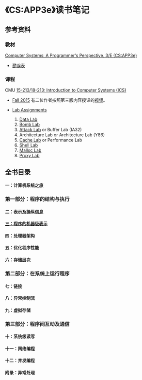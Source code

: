 # 《CS:APP3e》读书笔记

## 参考资料

### 教材

[Computer Systems: A Programmer's Perspective, 3/E (CS:APP3e)](http://csapp.cs.cmu.edu/3e/home.html)
- [勘误表](http://csapp.cs.cmu.edu/3e/errata.html)

### 课程

CMU [15-213/18-213: Introduction to Computer Systems (ICS)](http://www.cs.cmu.edu/~213/)

- [Fall 2015](http://www.cs.cmu.edu/afs/cs/academic/class/15213-f15/www/) 有二位作者按照第三版内容授课的[视频](https://scs.hosted.panopto.com/Panopto/Pages/Sessions/List.aspx#folderID=%22b96d90ae-9871-4fae-91e2-b1627b43e25e%22)。

- [Lab Assignments](#http://csapp.cs.cmu.edu/3e/labs.html)

  1. [Data Lab](./labs/bomb/README.md)
  2. [Bomb Lab](./labs/bomb/README.md)
  3. [Attack Lab](./labs/bomb/README.md) or Buffer Lab (IA32)
  4. Architecture Lab or Architecture Lab (Y86)
  5. [Cache Lab](./labs/bomb/README.md) or Performance Lab
  6. [Shell Lab](./labs/bomb/README.md)
  7. [Malloc Lab](./labs/bomb/README.md)
  8. [Proxy Lab](./labs/bomb/README.md)

## 全书目录

#### 一：计算机系统之旅

### 第一部分：程序的结构与执行

#### 二：表示及操纵信息

#### [三：程序的机器级表示](./3_machine_level_programming.md)

#### 四：处理器架构

#### 五：优化程序性能

#### 六：存储层次

### 第二部分：在系统上运行程序

#### 七：链接

#### 八：异常控制流

#### 九：虚拟存储

### 第三部分：程序间互动及通信

#### 十：系统级读写

#### 十一：网络编程

#### 十二：并发编程

#### 附录：异常处理